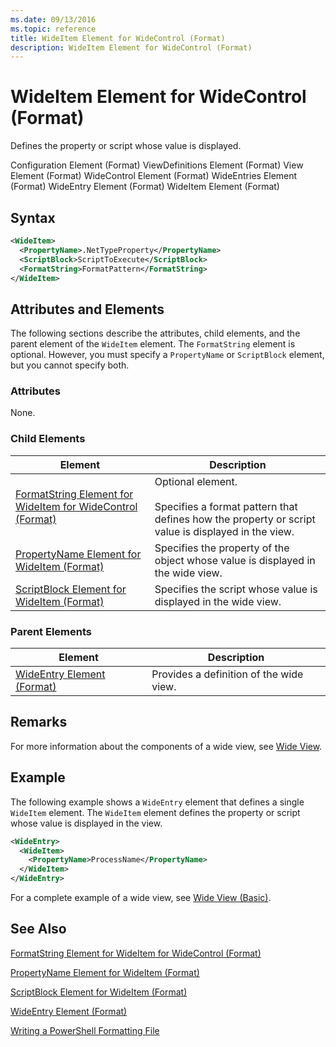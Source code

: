 ```yaml
---
ms.date: 09/13/2016
ms.topic: reference
title: WideItem Element for WideControl (Format)
description: WideItem Element for WideControl (Format)
---
```

# WideItem Element for WideControl (Format)

Defines the property or script whose value is displayed.

Configuration Element (Format)
ViewDefinitions Element (Format)
View Element (Format)
WideControl Element (Format)
WideEntries Element (Format)
WideEntry Element (Format)
WideItem Element (Format)

## Syntax

```xml
<WideItem>
  <PropertyName>.NetTypeProperty</PropertyName>
  <ScriptBlock>ScriptToExecute</ScriptBlock>
  <FormatString>FormatPattern</FormatString>
</WideItem>
```

## Attributes and Elements

The following sections describe the attributes, child elements, and the parent element of the `WideItem` element. The `FormatString` element is optional. However, you must specify a `PropertyName` or `ScriptBlock` element, but you cannot specify both.

### Attributes

None.

### Child Elements

|Element|Description|
|-------------|-----------------|
|[FormatString Element for WideItem for WideControl (Format)](./formatstring-element-for-wideitem-for-widecontrol-format.md)|Optional element.<br /><br /> Specifies a format pattern that defines how the property or script value is displayed in the view.|
|[PropertyName Element for WideItem (Format)](./propertyname-element-for-wideitem-for-widecontrol-format.md)|Specifies the property of the object whose value is displayed in the wide view.|
|[ScriptBlock Element for WideItem (Format)](./scriptblock-element-for-wideitem-for-widecontrol-format.md)|Specifies the script whose value is displayed in the wide view.|

### Parent Elements

|Element|Description|
|-------------|-----------------|
|[WideEntry Element (Format)](./wideentry-element-for-widecontrol-format.md)|Provides a definition of the wide view.|

## Remarks

For more information about the components of a wide view, see [Wide View](./creating-a-wide-view.md).

## Example

The following example shows a `WideEntry` element that defines a single `WideItem` element. The `WideItem` element defines the property or script whose value is displayed in the view.

```xml
<WideEntry>
  <WideItem>
    <PropertyName>ProcessName</PropertyName>
  </WideItem>
</WideEntry>
```

For a complete example of a wide view, see [Wide View (Basic)](./wide-view-basic.md).

## See Also

[FormatString Element for WideItem for WideControl (Format)](./formatstring-element-for-wideitem-for-widecontrol-format.md)

[PropertyName Element for WideItem (Format)](./propertyname-element-for-wideitem-for-widecontrol-format.md)

[ScriptBlock Element for WideItem (Format)](./scriptblock-element-for-wideitem-for-widecontrol-format.md)

[WideEntry Element (Format)](./wideentry-element-for-widecontrol-format.md)

[Writing a PowerShell Formatting File](./writing-a-powershell-formatting-file.md)
